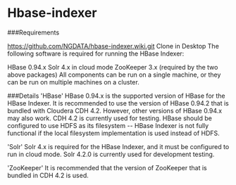 Hbase-indexer
============
###Requirements

https://github.com/NGDATA/hbase-indexer.wiki.git
Clone in Desktop
The following software is required for running the HBase Indexer:

HBase 0.94.x
Solr 4.x in cloud mode
ZooKeeper 3.x (required by the two above packages)
All components can be run on a single machine, or they can be run on multiple machines on a cluster.

###Details
'HBase'
HBase 0.94.x is the supported version of HBase for the HBase Indexer. It is recommended to use the version of HBase 0.94.2 that is bundled with Cloudera CDH 4.2. However, other versions of HBase 0.94.x may also work. CDH 4.2 is currently used for testing.
HBase should be configured to use HDFS as its filesystem -- HBase Indexer is not fully functional if the local filesystem implementation is used instead of HDFS.

'Solr'
Solr 4.x is required for the HBase Indexer, and it must be configured to run in cloud mode. Solr 4.2.0 is currently used for development testing.

'ZooKeeper'
It is recommended that the version of ZooKeeper that is bundled in CDH 4.2 is used.

